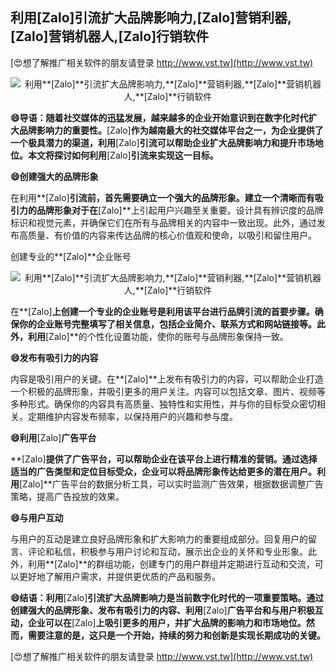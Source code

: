## **利用**[Zalo]**引流扩大品牌影响力,**[Zalo]**营销利器,**[Zalo]**营销机器人,**[Zalo]**行销软件**

[😍想了解推广相关软件的朋友请登录 http://www.vst.tw](http://www.vst.tw)

 <center><img src="https://vst.tw/MP4/tuiguang/png/0.png" alt="利用**[Zalo]**引流扩大品牌影响力,**[Zalo]**营销利器,**[Zalo]**营销机器人,**[Zalo]**行销软件"></center>

**😄导语：随着社交媒体的迅猛发展，越来越多的企业开始意识到在数字化时代扩大品牌影响力的重要性。**[Zalo]**作为越南最大的社交媒体平台之一，为企业提供了一个极具潜力的渠道，利用**[Zalo]**引流可以帮助企业扩大品牌影响力和提升市场地位。本文将探讨如何利用**[Zalo]**引流来实现这一目标。**

**😄创建强大的品牌形象**

在利用**[Zalo]**引流前，首先需要确立一个强大的品牌形象。建立一个清晰而有吸引力的品牌形象对于在**[Zalo]**上引起用户兴趣至关重要。设计具有辨识度的品牌标识和视觉元素，并确保它们在所有与品牌相关的内容中一致出现。此外，通过发布高质量、有价值的内容来传达品牌的核心价值观和使命，以吸引和留住用户。

创建专业的**[Zalo]**企业账号

 <center><img src="https://vst.tw/MP4/tuiguang/png/5.png" alt="利用**[Zalo]**引流扩大品牌影响力,**[Zalo]**营销利器,**[Zalo]**营销机器人,**[Zalo]**行销软件"></center>

在**[Zalo]**上创建一个专业的企业账号是利用该平台进行品牌引流的首要步骤。确保你的企业账号完整填写了相关信息，包括企业简介、联系方式和网站链接等。此外，利用**[Zalo]**的个性化设置功能，使你的账号与品牌形象保持一致。

**😄发布有吸引力的内容**

内容是吸引用户的关键。在**[Zalo]**上发布有吸引力的内容，可以帮助企业打造一个积极的品牌形象，并吸引更多的用户关注。内容可以包括文章、图片、视频等多种形式。确保你的内容具有高质量、独特性和实用性，并与你的目标受众密切相关。定期维护内容发布频率，以保持用户的兴趣和参与度。

**😄利用**[Zalo]**广告平台**

**[Zalo]**提供了广告平台，可以帮助企业在该平台上进行精准的营销。通过选择适当的广告类型和定位目标受众，企业可以将品牌形象传达给更多的潜在用户。利用**[Zalo]**广告平台的数据分析工具，可以实时监测广告效果，根据数据调整广告策略，提高广告投放的效果。

**😄与用户互动**

与用户的互动是建立良好品牌形象和扩大影响力的重要组成部分。回复用户的留言、评论和私信，积极参与用户讨论和互动，展示出企业的关怀和专业形象。此外，利用**[Zalo]**的群组功能，创建专门的用户群组并定期进行互动和交流，可以更好地了解用户需求，并提供更优质的产品和服务。

**😄结语：利用**[Zalo]**引流扩大品牌影响力是当前数字化时代的一项重要策略。通过创建强大的品牌形象、发布有吸引力的内容、利用**[Zalo]**广告平台和与用户积极互动，企业可以在**[Zalo]**上吸引更多的用户，并扩大品牌的影响力和市场地位。然而，需要注意的是，这只是一个开始，持续的努力和创新是实现长期成功的关键。**

[😍想了解推广相关软件的朋友请登录 http://www.vst.tw](http://www.vst.tw)



